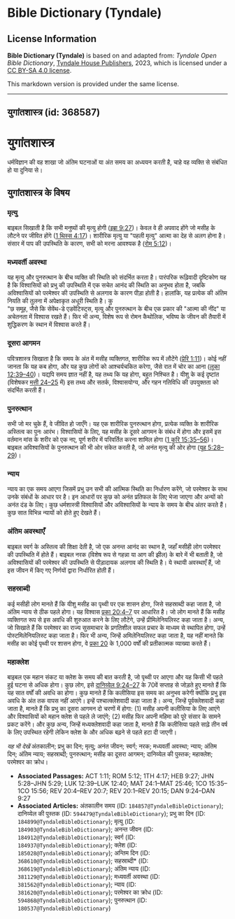 # Bible Dictionary (Tyndale)

## License Information

**Bible Dictionary (Tyndale)** is based on and adapted from: _Tyndale Open Bible Dictionary_, [Tyndale House Publishers](https://tyndaleopenresources.com/), 2023, which is licensed under a [CC BY-SA 4.0 license](https://creativecommons.org/licenses/by-sa/4.0/legalcode.en).

This markdown version is provided under the same license.



--------------------------------

## युगांतशास्त्र (id: 368587)

युगांतशास्त्र
=============

धर्मविज्ञान की वह शाखा जो अंतिम घटनाओं या अंत समय का अध्ययन करती है, चाहे वह व्यक्ति से संबंधित हो या दुनिया से।

युगांतशास्त्र के विषय
---------------------

### मृत्यु

बाइबल सिखाती है कि सभी मनुष्यों की मृत्यु होगी ([इब्रा 9:27](https://ref.ly/Heb9:27))। केवल वे ही अपवाद होंगे जो मसीह के लौटने पर जीवित होंगे ([1 थिस्स 4:17](https://ref.ly/1Thess4:17))। शारीरिक मृत्यु या "पहली मृत्यु" आत्मा का देह से अलग होना है। संसार में पाप की उपस्थिति के कारण, सभी को मरना आवश्यक है ([रोम 5:12](https://ref.ly/Rom5:12))।

### मध्यवर्ती अवस्था

यह मृत्यु और पुनरुत्थान के बीच व्यक्ति की स्थिति को संदर्भित करता है। पारंपरिक रूढ़िवादी दृष्टिकोण यह है कि विश्वासियों को प्रभु की उपस्थिति में एक सचेत आनंद की स्थिति का अनुभव होता है, जबकि अविश्वासियों को परमेश्वर की उपस्थिति से अलगाव के कारण पीड़ा होती है। हालांकि, यह प्रत्येक की अंतिम नियति की तुलना में अपेक्षाकृत अधूरी स्थिति है। कु  
"छ समूह, जैसे कि सेवेंथ\-डे एडवेंटिस्ट्स, मृत्यु और पुनरुत्थान के बीच एक प्रकार की "आत्मा की नींद" या अचेतनता में विश्वास रखते हैं। फिर भी अन्य, विशेष रूप से रोमन कैथोलिक, भविष्य के जीवन की तैयारी में शुद्धिकरण के स्थान में विश्वास करते हैं।

### दूसरा आगमन

पवित्रशास्त्र सिखाता है कि समय के अंत में मसीह व्यक्तिगत, शारीरिक रूप में लौटेंगे ([प्रेरि 1:11](https://ref.ly/Acts1:11))। कोई नहीं जानता कि यह कब होगा, और यह कुछ लोगों को आश्चर्यचकित करेगा, जैसे रात में चोर का आना ([लूका 12:39–40](https://ref.ly/Luke12:39-Luke12:40))। यद्यपि समय ज्ञात नहीं है, यह तथ्य कि यह होगा, बहुत निश्चित है। यीशु के कई दृष्टांत (विशेषकर [मत्ती 24–25](https://ref.ly/Matt24:1-Matt25:46) में) इस तथ्य और सतर्क, विश्वासयोग्य, और गहन गतिविधि की उपयुक्तता को संदर्भित करती हैं।

### पुनरुत्थान

सभी जो मर चुके हैं, वे जीवित हो जाएँगे। यह एक शारीरिक पुनरुत्थान होगा, प्रत्येक व्यक्ति के शारीरिक अस्तित्व का पुनः आरंभ। विश्वासियों के लिए, यह मसीह के दूसरे आगमन के संबंध में होगा और इसमें इस वर्तमान मांस के शरीर को एक नए, पूर्ण शरीर में परिवर्तित करना शामिल होगा ([1 कुरि 15:35–56](https://ref.ly/1Cor15:35-1Cor15:56))। बाइबल अविश्वासियों के पुनरुत्थान की भी ओर संकेत करती है, जो अनंत मृत्यु की ओर होगा ([यूह 5:28–29](https://ref.ly/John5:28-John5:29))।

### न्याय

न्याय का एक समय आएगा जिसमें प्रभु उन सभी की आत्मिक स्थिति का निर्धारण करेंगे, जो परमेश्वर के साथ उनके संबंधों के आधार पर है। इन आधारों पर कुछ को अनंत प्रतिफल के लिए भेजा जाएगा और अन्यों को अनंत दंड के लिए। कुछ धर्मशास्त्री विश्वासियों और अविश्वासियों के न्याय के समय के बीच अंतर करते हैं। कुछ सात विभिन्न न्यायों को होते हुए देखते हैं।

### अंतिम अवस्थाएँ

बाइबल स्वर्ग के अस्तित्व की शिक्षा देती है, जो एक अनन्त आनंद का स्थान है, जहाँ मसीही लोग परमेश्वर की उपस्थिति में होते हैं। बाइबल नरक (विशेष रूप से गहन्ना या आग की झील) के बारे में भी बताती है, जो अविश्वासियों की परमेश्वर की उपस्थिति से पीड़ादायक अलगाव की स्थिति है। ये स्थायी अवस्थाएँ हैं, जो इस जीवन में किए गए निर्णयों द्वारा निर्धारित होती हैं।

### सहस्राब्दी

कई मसीही लोग मानते हैं कि यीशु मसीह का पृथ्वी पर एक शासन होगा, जिसे सहस्राब्दी कहा जाता है, जो अंतिम न्याय से ठीक पहले होगा। यह विश्वास [प्रका 20:4–7](https://ref.ly/Rev20:4-Rev20:7) पर आधारित है। जो लोग मानते हैं कि मसीह व्यक्तिगत रूप से इस अवधि की शुरुआत करने के लिए लौटेंगे, उन्हें प्रीमिलेनियलिस्ट कहा जाता है। अन्य, जो सिखाते हैं कि परमेश्वर का राज्य सुसमाचार के प्रगतिशील सफल प्रचार के माध्यम से स्थापित होगा, उन्हें पोस्टमिलेनियलिस्ट कहा जाता है। फिर भी अन्य, जिन्हें अमिलेनियलिस्ट कहा जाता है, यह नहीं मानते कि मसीह का कोई पृथ्वी पर शासन होगा, वे [प्रका 20](https://ref.ly/Rev20:1-Rev20:15) के 1,000 वर्षों की प्रतीकात्मक व्याख्या करते हैं।

### महाक्लेश

बाइबल एक महान संकट या क्लेश के समय की बात करती है, जो पृथ्वी पर आएगा और यह किसी भी पहले हुई घटना से अधिक होगा। कुछ लोग, इसे [दानिय्येल 9:24–27](https://ref.ly/Dan9:24-Dan9:27) के 70वें सप्ताह से जोड़ते हुए मानते हैं कि यह सात वर्षों की अवधि का होगा। कुछ मानते हैं कि कलीसिया इस समय का अनुभव करेगी क्योंकि प्रभु इस अवधि के अंत तक वापस नहीं आएंगे। इन्हें पश्चात्क्लेशवादी कहा जाता है। अन्य, जिन्हें पूर्वक्लेशवादी कहा जाता है, मानते हैं कि प्रभु का दूसरा आगमन दो चरणों में होगा: (1\) मसीह अपनी कलीसिया के लिए आएंगे और विश्वासियों को महान क्लेश से पहले ले जाएंगे; (2\) मसीह फिर अपनी महिमा को पूरे संसार के सामने प्रकट करेंगे। और कुछ अन्य, जिन्हें मध्यक्लेशवादी कहा जाता है, मानते हैं कि कलीसिया पहले साढ़े तीन वर्ष के लिए उपस्थित रहेगी लेकिन क्लेश के और अधिक बढ़ने से पहले हटा दी जाएगी।

*यह भी देखें* अंतकालीन; प्रभु का दिन; मृत्यु; अनंत जीवन; स्वर्ग; नरक; मध्यवर्ती अवस्था; न्याय; अंतिम दिन; अंतिम न्याय; सहस्राब्दी; पुनरुत्थान; मसीह का दूसरा आगमन; दानिय्येल की पुस्तक; महाक्लेश; परमेश्वर का क्रोध।

* **Associated Passages:** ACT 1:11; ROM 5:12; 1TH 4:17; HEB 9:27; JHN 5:28–JHN 5:29; LUK 12:39–LUK 12:40; MAT 24:1–MAT 25:46; 1CO 15:35–1CO 15:56; REV 20:4–REV 20:7; REV 20:1–REV 20:15; DAN 9:24–DAN 9:27
* **Associated Articles:** अंतकालीन समय (ID: `184857@TyndaleBibleDictionary`); दानिय्येल की पुस्तक (ID: `594479@TyndaleBibleDictionary`); प्रभु का दिन (ID: `184899@TyndaleBibleDictionary`); मृत्यु (ID: `184903@TyndaleBibleDictionary`); अनन्त जीवन (ID: `184912@TyndaleBibleDictionary`); स्वर्ग (ID: `184937@TyndaleBibleDictionary`); क्लेश (ID: `185028@TyndaleBibleDictionary`); अन्तिम दिन (ID: `368610@TyndaleBibleDictionary`); सहस्राब्दी* (ID: `368619@TyndaleBibleDictionary`); अंतिम न्याय  (ID: `381129@TyndaleBibleDictionary`); मध्यवर्ती अवस्था (ID: `381562@TyndaleBibleDictionary`); न्याय (ID: `381620@TyndaleBibleDictionary`); परमेश्वर का क्रोध (ID: `594868@TyndaleBibleDictionary`); पुनरुत्थान (ID: `180537@TyndaleBibleDictionary`)


